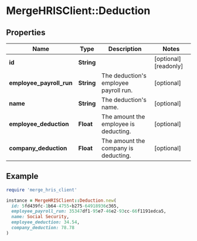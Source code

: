# MergeHRISClient::Deduction

## Properties

| Name | Type | Description | Notes |
| ---- | ---- | ----------- | ----- |
| **id** | **String** |  | [optional][readonly] |
| **employee_payroll_run** | **String** | The deduction&#39;s employee payroll run. | [optional] |
| **name** | **String** | The deduction&#39;s name. | [optional] |
| **employee_deduction** | **Float** | The amount the employee is deducting. | [optional] |
| **company_deduction** | **Float** | The amount the company is deducting. | [optional] |

## Example

```ruby
require 'merge_hris_client'

instance = MergeHRISClient::Deduction.new(
  id: 5fd439fc-1b64-4755-b275-64918936c365,
  employee_payroll_run: 35347df1-95e7-46e2-93cc-66f1191edca5,
  name: Social Security,
  employee_deduction: 34.54,
  company_deduction: 78.78
)
```

